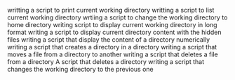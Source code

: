 writting a script to print current working directory
writting a script to list current working directory
wrtiing a script to change the working directory to home directory
writing script to display current working directory in long format
writing a script to display current directory content with the hidden files
writing a script that display the content of a directory numerically
writing a script that creates a directory in a directory
writing a script that moves a file from a directory to another
writing a script that deletes a file from a directory
A script that deletes a directory
writing a script that changes the working directory to the previous one 
